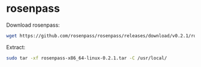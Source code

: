 # rosenpass

Download rosenpass:
```bash
wget https://github.com/rosenpass/rosenpass/releases/download/v0.2.1/rosenpass-x86_64-linux-0.2.1.tar
```

Extract:
```bash
sudo tar -xf rosenpass-x86_64-linux-0.2.1.tar -C /usr/local/
```
